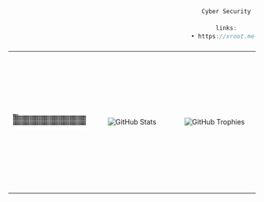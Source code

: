 ```js
                                                       Cyber Security
                        
                                                           links:
                                                    • https://xroot.me

```
###

<table style="width: 100%; table-layout: fixed;">
  <tr>
    <td align="center" style="width: 33%;">
      <img src="https://raw.githubusercontent.com/vmbx/vmbx/output/snake.svg" alt="Snake animation" style="height: 280px; width: auto; object-fit: contain;" />
    </td>
    <td align="center" style="width: 33%;">
      <img src="https://github-readme-streak-stats.herokuapp.com/?user=vmbx&theme=dark" alt="GitHub Stats" style="height: 280px; width: auto; object-fit: contain;" />
    </td>
    <td align="center" style="width: 33%;">
      <img src="https://github-profile-trophy.vercel.app/?username=vmbx&theme=dark&title=Commits,Experience" alt="GitHub Trophies" style="height: 280px; width: auto; object-fit: contain;" />
    </td>
  </tr>
</table>




